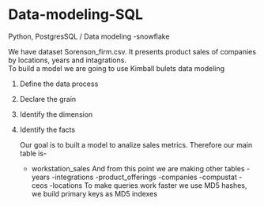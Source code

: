 # Data-modeling-SQL
Python, PostgresSQL / Data modeling -snowflake

We have dataset Sorenson_firm.csv. It presents product sales of companies by locations, years and intagrations.  
To build a model we are going to use Kimball bulets data modeling
1. Define the data process
2. Declare the grain
3. Identify the dimension
4. Identify the facts

   Our goal is to built a model to analize sales metrics. Therefore our main table is-
   - workstation_sales
   And from this point we are making other tables
  -years
  -integrations
  -product_offerings
  -companies
  -compustat
  -ceos
  -locations
To make queries work faster we use MD5 hashes, we build primary keys as MD5 indexes
